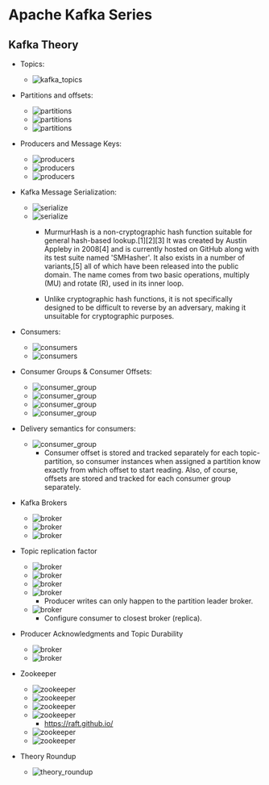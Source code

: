 # Apache Kafka Series

## Kafka Theory

* Topics: 
    * ![kafka_topics](./images/kafka_topics_1.png)

* Partitions and offsets:
    * ![partitions](./images/partitions_1.png)
    * ![partitions](./images/partitions_2.png)
    * ![partitions](./images/partitions_3.png)

* Producers and Message Keys:
    * ![producers](./images/producers_1.png)
    * ![producers](./images/producers_2.png)
    * ![producers](./images/producers_3.png)

* Kafka Message Serialization:
    * ![serialize](./images/serialize_1.png)
    * ![serialize](./images/serialize_2.png)
        * MurmurHash is a non-cryptographic hash function suitable for general hash-based lookup.[1][2][3] It was created by Austin Appleby in 2008[4] and is currently hosted on GitHub along with its test suite named 'SMHasher'. It also exists in a number of variants,[5] all of which have been released into the public domain. The name comes from two basic operations, multiply (MU) and rotate (R), used in its inner loop.

        * Unlike cryptographic hash functions, it is not specifically designed to be difficult to reverse by an adversary, making it unsuitable for cryptographic purposes.

* Consumers:
    * ![consumers](./images/consumers_1.png)
    * ![consumers](./images/consumers_2.png)

* Consumer Groups & Consumer Offsets:
    * ![consumer_group](./images/consumer_group_1.png)
    * ![consumer_group](./images/consumer_group_2.png)
    * ![consumer_group](./images/consumer_group_3.png)
    * ![consumer_group](./images/consumer_group_4.png)

* Delivery semantics for consumers:
    * ![consumer_group](./images/consumer_group_5.png)
        * Consumer offset is stored and tracked separately for each topic-partition, so consumer instances when assigned a partition know exactly from which offset to start reading. Also, of course, offsets are stored and tracked for each consumer group separately.

* Kafka Brokers
    * ![broker](./images/broker_1.png)
    * ![broker](./images/broker_2.png)
    * ![broker](./images/broker_3.png)

* Topic replication factor
    * ![broker](./images/broker_4.png)
    * ![broker](./images/broker_5.png)
    * ![broker](./images/broker_6.png)
    * ![broker](./images/broker_7.png)
        * Producer writes can only happen to the partition leader broker.
    * ![broker](./images/broker_8.png)
        * Configure consumer to closest broker (replica).

* Producer Acknowledgments and Topic Durability 
    * ![broker](./images/broker_9.png)
    * ![broker](./images/broker_10.png)

* Zookeeper
    * ![zookeeper](./images/zookeeper_1.png)
    * ![zookeeper](./images/zookeeper_2.png)
    * ![zookeeper](./images/zookeeper_3.png)
    * ![zookeeper](./images/zookeeper_4.png)
        * https://raft.github.io/
    * ![zookeeper](./images/zookeeper_5.png)
    * ![zookeeper](./images/zookeeper_5.png)

* Theory Roundup
    * ![theory_roundup](./images/theory_roundup.png)